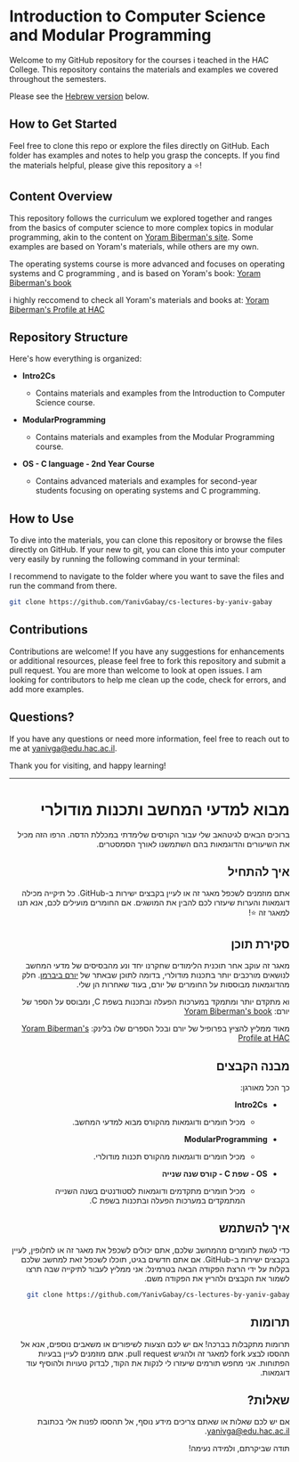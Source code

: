 # Introduction to Computer Science and Modular Programming

Welcome to my GitHub repository for the courses i teached in the HAC College.
This repository contains the materials and examples we covered throughout the semesters.

Please see the [Hebrew version](#hebrew-version) below.

## How to Get Started

Feel free to clone this repo or explore the files directly on GitHub.
Each folder has examples and notes to help you grasp the concepts.
If you find the materials helpful, please give this repository a ⭐!

## Content Overview

This repository follows the curriculum we explored together and ranges from the basics of computer science to more complex topics in modular programming, akin to the content on [Yoram Biberman's site](https://sites.google.com/view/yoramb-intro2cs/home).
Some examples are based on Yoram's materials, while others are my own.

The operating systems course is more advanced and focuses on operating systems and C programming , and is based on Yoram's book:
[Yoram Biberman's book](https://www.academia.edu/1750088/_system_programming_-_)

i highly reccomend to check all Yoram's materials and books at:
[Yoram Biberman's Profile at HAC](https://cs.hac.ac.il/staff/yoramb/heb_index.htm)

## Repository Structure

Here's how everything is organized:

- **Intro2Cs**
  - Contains materials and examples from the Introduction to Computer Science course.
  
- **ModularProgramming**
  - Contains materials and examples from the Modular Programming course.

- **OS - C language - 2nd Year Course**
  - Contains advanced materials and examples for second-year students focusing on operating systems and C programming.

## How to Use

To dive into the materials, you can clone this repository or browse the files directly on GitHub.
If your new to git, you can clone this into your computer very easily by running the following command in your terminal:

I recommend to navigate to the folder where you want to save the files and run the command from there.

```bash
git clone https://github.com/YanivGabay/cs-lectures-by-yaniv-gabay
```

## Contributions

Contributions are welcome! If you have any suggestions for enhancements or additional resources, please feel free to fork this repository and submit a pull request.
You are more than welcome to look at open issues.
I am looking for contributors to help me clean up the code, check for errors, and add more examples.

## Questions?

If you have any questions or need more information, feel free to reach out to me at <yanivga@edu.hac.ac.il>.

Thank you for visiting, and happy learning!

---

<span id="hebrew-version"></span>

<div dir="rtl">

# מבוא למדעי המחשב ותכנות מודולרי

ברוכים הבאים לגיטהאב שלי עבור הקורסים שלימדתי במכללת הדסה.
הרפו הזה מכיל את השיעורים והדוגמאות בהם השתמשנו לאורך הסמסטרים.


## איך להתחיל

אתם מוזמנים לשכפל מאגר זה או לעיין בקבצים ישירות ב-GitHub.
כל תיקייה מכילה דוגמאות והערות שיעזרו לכם להבין את המושגים.
אם החומרים מועילים לכם, אנא תנו למאגר זה ⭐!

## סקירת תוכן

מאגר זה עוקב אחר תוכנית הלימודים שחקרנו יחד ונע מהבסיסים של מדעי המחשב לנושאים מורכבים יותר בתכנות מודולרי, בדומה לתוכן שבאתר של [יורם ביברמן](https://sites.google.com/view/yoramb-intro2cs/home).
חלק מהדוגמאות מבוססות על החומרים של יורם, בעוד שאחרות הן שלי.

וא מתקדם יותר ומתמקד במערכות הפעלה ובתכנות בשפת C, ומבוסס על הספר של יורם:
[Yoram Biberman's book](https://www.academia.edu/1750088/_system_programming_-_)

מאוד ממליץ להציץ בפרופיל של יורם ובכל הספרים שלו בלינק:
[Yoram Biberman's Profile at HAC](https://cs.hac.ac.il/staff/yoramb/heb_index.htm)

## מבנה הקבצים

כך הכל מאורגן:

- **Intro2Cs**
  - מכיל חומרים ודוגמאות מהקורס מבוא למדעי המחשב.
  
- **ModularProgramming**
  - מכיל חומרים ודוגמאות מהקורס תכנות מודולרי.

- **OS - שפת C - קורס שנה שנייה**
  - מכיל חומרים מתקדמים ודוגמאות לסטודנטים בשנה השנייה המתמקדים במערכות הפעלה ובתכנות בשפת C.

## איך להשתמש

כדי לגשת לחומרים מהמחשב שלכם, אתם יכולים לשכפל את מאגר זה או לחלופין, לעיין בקבצים ישירות ב-GitHub.
אם אתם חדשים בגיט, תוכלו לשכפל זאת למחשב שלכם בקלות על ידי הרצת הפקודה הבאה בטרמינל:
אני ממליץ לעבור לתיקייה שבה תרצו לשמור את הקבצים ולהריץ את הפקודה משם.

```bash
git clone https://github.com/YanivGabay/cs-lectures-by-yaniv-gabay
```


## תרומות

תרומות מתקבלות בברכה! אם יש לכם הצעות לשיפורים או משאבים נוספים, אנא אל תהססו לבצע fork למאגר זה ולהגיש pull request.
אתם מוזמנים לעיין בבעיות הפתוחות.
אני מחפש תורמים שיעזרו לי לנקות את הקוד, לבדוק טעויות ולהוסיף עוד דוגמאות.

## שאלות?

אם יש לכם שאלות או שאתם צריכים מידע נוסף, אל תהססו לפנות אלי בכתובת <yanivga@edu.hac.ac.il>.

תודה שביקרתם, ולמידה נעימה!
<div>